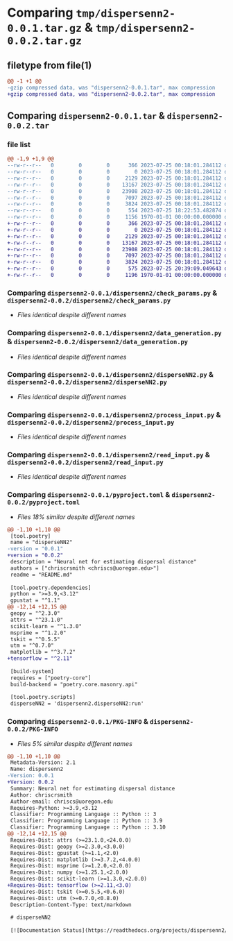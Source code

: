 # Comparing `tmp/dispersenn2-0.0.1.tar.gz` & `tmp/dispersenn2-0.0.2.tar.gz`

## filetype from file(1)

```diff
@@ -1 +1 @@
-gzip compressed data, was "dispersenn2-0.0.1.tar", max compression
+gzip compressed data, was "dispersenn2-0.0.2.tar", max compression
```

## Comparing `dispersenn2-0.0.1.tar` & `dispersenn2-0.0.2.tar`

### file list

```diff
@@ -1,9 +1,9 @@
--rw-r--r--   0        0        0      366 2023-07-25 00:18:01.284112 dispersenn2-0.0.1/README.md
--rw-r--r--   0        0        0        0 2023-07-25 00:18:01.284112 dispersenn2-0.0.1/dispersenn2/__init__.py
--rw-r--r--   0        0        0     2129 2023-07-25 00:18:01.284112 dispersenn2-0.0.1/dispersenn2/check_params.py
--rw-r--r--   0        0        0    13167 2023-07-25 00:18:01.284112 dispersenn2-0.0.1/dispersenn2/data_generation.py
--rw-r--r--   0        0        0    23908 2023-07-25 00:18:01.284112 dispersenn2-0.0.1/dispersenn2/disperseNN2.py
--rw-r--r--   0        0        0     7097 2023-07-25 00:18:01.284112 dispersenn2-0.0.1/dispersenn2/process_input.py
--rw-r--r--   0        0        0     3824 2023-07-25 00:18:01.284112 dispersenn2-0.0.1/dispersenn2/read_input.py
--rw-r--r--   0        0        0      554 2023-07-25 18:22:53.482874 dispersenn2-0.0.1/pyproject.toml
--rw-r--r--   0        0        0     1156 1970-01-01 00:00:00.000000 dispersenn2-0.0.1/PKG-INFO
+-rw-r--r--   0        0        0      366 2023-07-25 00:18:01.284112 dispersenn2-0.0.2/README.md
+-rw-r--r--   0        0        0        0 2023-07-25 00:18:01.284112 dispersenn2-0.0.2/dispersenn2/__init__.py
+-rw-r--r--   0        0        0     2129 2023-07-25 00:18:01.284112 dispersenn2-0.0.2/dispersenn2/check_params.py
+-rw-r--r--   0        0        0    13167 2023-07-25 00:18:01.284112 dispersenn2-0.0.2/dispersenn2/data_generation.py
+-rw-r--r--   0        0        0    23908 2023-07-25 00:18:01.284112 dispersenn2-0.0.2/dispersenn2/disperseNN2.py
+-rw-r--r--   0        0        0     7097 2023-07-25 00:18:01.284112 dispersenn2-0.0.2/dispersenn2/process_input.py
+-rw-r--r--   0        0        0     3824 2023-07-25 00:18:01.284112 dispersenn2-0.0.2/dispersenn2/read_input.py
+-rw-r--r--   0        0        0      575 2023-07-25 20:39:09.049643 dispersenn2-0.0.2/pyproject.toml
+-rw-r--r--   0        0        0     1196 1970-01-01 00:00:00.000000 dispersenn2-0.0.2/PKG-INFO
```

### Comparing `dispersenn2-0.0.1/dispersenn2/check_params.py` & `dispersenn2-0.0.2/dispersenn2/check_params.py`

 * *Files identical despite different names*

### Comparing `dispersenn2-0.0.1/dispersenn2/data_generation.py` & `dispersenn2-0.0.2/dispersenn2/data_generation.py`

 * *Files identical despite different names*

### Comparing `dispersenn2-0.0.1/dispersenn2/disperseNN2.py` & `dispersenn2-0.0.2/dispersenn2/disperseNN2.py`

 * *Files identical despite different names*

### Comparing `dispersenn2-0.0.1/dispersenn2/process_input.py` & `dispersenn2-0.0.2/dispersenn2/process_input.py`

 * *Files identical despite different names*

### Comparing `dispersenn2-0.0.1/dispersenn2/read_input.py` & `dispersenn2-0.0.2/dispersenn2/read_input.py`

 * *Files identical despite different names*

### Comparing `dispersenn2-0.0.1/pyproject.toml` & `dispersenn2-0.0.2/pyproject.toml`

 * *Files 18% similar despite different names*

```diff
@@ -1,10 +1,10 @@
 [tool.poetry]
 name = "disperseNN2"
-version = "0.0.1"
+version = "0.0.2"
 description = "Neural net for estimating dispersal distance"
 authors = ["chriscrsmith <chriscs@uoregon.edu>"]
 readme = "README.md"
 
 [tool.poetry.dependencies]
 python = ">=3.9,<3.12"
 gpustat = "^1.1"
@@ -12,14 +12,15 @@
 geopy = "^2.3.0"
 attrs = "^23.1.0"
 scikit-learn = "^1.3.0"
 msprime = "^1.2.0"
 tskit = "^0.5.5"
 utm = "^0.7.0"
 matplotlib = "^3.7.2"
+tensorflow = "^2.11"
 
 [build-system]
 requires = ["poetry-core"]
 build-backend = "poetry.core.masonry.api"
 
 [tool.poetry.scripts]
 disperseNN2 = 'dispersenn2.disperseNN2:run'
```

### Comparing `dispersenn2-0.0.1/PKG-INFO` & `dispersenn2-0.0.2/PKG-INFO`

 * *Files 5% similar despite different names*

```diff
@@ -1,10 +1,10 @@
 Metadata-Version: 2.1
 Name: dispersenn2
-Version: 0.0.1
+Version: 0.0.2
 Summary: Neural net for estimating dispersal distance
 Author: chriscrsmith
 Author-email: chriscs@uoregon.edu
 Requires-Python: >=3.9,<3.12
 Classifier: Programming Language :: Python :: 3
 Classifier: Programming Language :: Python :: 3.9
 Classifier: Programming Language :: Python :: 3.10
@@ -12,14 +12,15 @@
 Requires-Dist: attrs (>=23.1.0,<24.0.0)
 Requires-Dist: geopy (>=2.3.0,<3.0.0)
 Requires-Dist: gpustat (>=1.1,<2.0)
 Requires-Dist: matplotlib (>=3.7.2,<4.0.0)
 Requires-Dist: msprime (>=1.2.0,<2.0.0)
 Requires-Dist: numpy (>=1.25.1,<2.0.0)
 Requires-Dist: scikit-learn (>=1.3.0,<2.0.0)
+Requires-Dist: tensorflow (>=2.11,<3.0)
 Requires-Dist: tskit (>=0.5.5,<0.6.0)
 Requires-Dist: utm (>=0.7.0,<0.8.0)
 Description-Content-Type: text/markdown
 
 # disperseNN2
 
 [![Documentation Status](https://readthedocs.org/projects/dispersenn2/badge/?version=latest)](https://dispersenn2.readthedocs.io/en/latest/?badge=latest)
```

